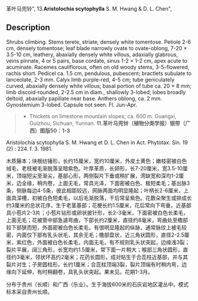 革叶马兜铃",
13.**Aristolochia scytophylla** S. M. Hwang & D. L. Chen",

## Description
Shrubs climbing. Stems terete, striate, densely white tomentose. Petiole 2-6 cm, densely tomentose; leaf blade narrowly ovate to ovate-oblong, 7-20 × 3.5-10 cm, leathery, abaxially densely white villous, adaxially glabrous, veins pinnate, 4 or 5 pairs, base cordate, sinus 1-2 × 1-2 cm, apex acute to acuminate. Racemes cauliflorous, often on old woody stems, 3-5-flowered, rachis short. Pedicel ca. 1.5 cm, pendulous, pubescent; bractlets subulate to lanceolate, 2-3 mm. Calyx limb purple-red, 4-5 cm; tube geniculately curved, abaxially densely white villous; basal portion of tube ca. 20 × 8 mm; limb discoid-rounded, 2-2.5 cm in diam., shallowly 3-lobed; lobes broadly deltoid, abaxially papillate near base. Anthers oblong, ca. 2 mm. Gynostemium 3-lobed. Capsule not seen. Fl. Jun-Apr.

> * Thickets on limestone mountain slopes; ca. 600 m. Guangxi, Guizhou, Sichuan, Yunnan.
**11.革叶马兜铃（植物分类学报）银带（广西）图版50：1-3**

Aristolochia scytophylla S. M. Hwang et D. L. Chen in Act. Phytotax. Sin. 19 (2) : 224. f. 3. 1981.

木质藤本；块根纺锤形，长约15厘米，宽约10厘米，外皮土黄色；嫩枝密被白色绒毛，老枝被毛渐脱落呈暗紫色。叶厚革质，长卵形，长7-20厘米，宽3.5-10厘米，顶端短尖至渐尖，基部心形，两侧裂片下垂或稍扩展，湾缺宽和深均1-2厘米，边全缘，稍内卷，上面无毛，常具光泽，下面密被白色、极短柔毛；基出脉3条，侧脉每边4-5条，彼此相距较远，网脉两面均明显隆起；叶柄长2-6厘米，上面具深槽，初被白色短柔毛，以后毛渐脱落，干后常呈紫色。花数朵聚生或排成长约3厘米的总状花序，生于老茎基部；花梗长约1.5厘米，花后常向下弯垂，近基部具小苞片2-3片；小苞片钻形或卵状披针形，长2-3毫米，下面密被白色长柔毛，上面无毛；花被管中部急遽弯曲，下部长约2厘米，直径约8毫米，弯曲处至檐部较下部狭而短，外面密被白色长柔毛，有很明显隆起的纵脉，通常脉纹上被毛较密，内面仅下部有乳头状毛，其余无毛；檐部盘状，近三角状圆形，直径2-2.5厘米，紫红色，外面被白色长柔毛，内面无毛，有不规则乳头状突起，边缘浅3裂；裂片平展，阔三角形，长宽均约1.5厘米，常下面一片稍大；喉部三角状圆形，直径约3毫米，领状环高约2毫米；花药长圆形，成对贴生于合蕊柱近基部，并与其裂片对生；子房圆柱形，长约1厘米；合蕊柱顶端3裂，裂片顶端有时稍内弯，边缘向下延伸，有时稍翻卷，具乳头状突起。果未见。花期1-3月。

分布于贵州（长顺）和广西（乐业）。生于海拔600米的石灰岩地区灌丛中。模式标本采自贵州长顺。
